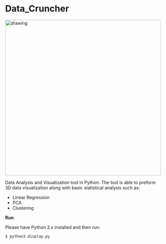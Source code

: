 # Data_Cruncher

<img src="https://user-images.githubusercontent.com/29693087/42975333-954bb20e-8b89-11e8-8cad-219671f94a41.png" alt="drawing" width="500"/>

Data Analysis and Visualization tool in Python. The tool is able to preform 3D data visualization along with basic statistical analysis such as: 

  - Linear Regression 
  - PCA 
  - Clustering
  
**Run**:

Please have Python 3.x installed and then run:

```console
$ python3 display.py
```
